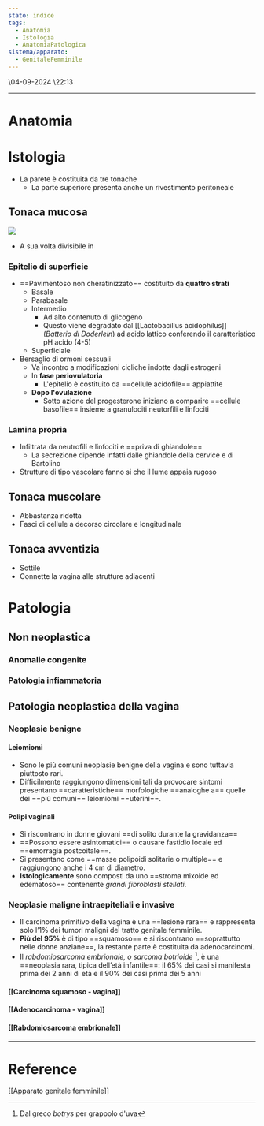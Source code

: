 ```yaml
---
stato: indice
tags:
  - Anatomia
  - Istologia
  - AnatomiaPatologica
sistema/apparato:
  - GenitaleFemminile
---
```


\04-09-2024 \22:13

--- 

# Anatomia
# Istologia
- La parete è costituita da tre tonache 
	- La parte superiore presenta anche un rivestimento peritoneale

## Tonaca mucosa
![](https://i.imgur.com/ZeBy3IK.png)


- A sua volta divisibile in
### Epitelio di superficie
- ==Pavimentoso non cheratinizzato== costituito da **quattro strati**
	- Basale
	- Parabasale
	- Intermedio
		- Ad alto contenuto di glicogeno
		- Questo viene degradato dal [[Lactobacillus acidophilus]] (*Batterio di Doderlein*) ad acido lattico conferendo il caratteristico pH acido (4-5)
	- Superficiale
- Bersaglio di ormoni sessuali
	- Va incontro a modificazioni cicliche indotte dagli estrogeni
	- In **fase periovulatoria**
		- L'epitelio è costituito da ==cellule acidofile== appiattite
	- **Dopo l'ovulazione**
		- Sotto azione del progesterone iniziano a comparire ==cellule basofile== insieme a granulociti neutorfili e linfociti


### Lamina propria
- Infiltrata da neutrofili e linfociti e ==priva di ghiandole==
	- La secrezione dipende infatti dalle ghiandole della cervice e di Bartolino
- Strutture di tipo vascolare fanno si che il lume appaia rugoso
## Tonaca muscolare
- Abbastanza ridotta
- Fasci di cellule a decorso circolare e longitudinale 
## Tonaca avventizia
- Sottile
- Connette la vagina alle strutture adiacenti


# Patologia
## Non neoplastica
### Anomalie congenite
### Patologia infiammatoria
## Patologia neoplastica della vagina
### Neoplasie benigne
#### Leiomiomi
- Sono le più comuni neoplasie benigne della vagina e sono tuttavia piuttosto rari.
- Difficilmente raggiungono dimensioni tali da provocare sintomi presentano ==caratteristiche== morfologiche ==analoghe a== quelle dei ==più comuni== leiomiomi ==uterini==.
#### Polipi vaginali
- Si riscontrano in donne giovani ==di solito durante la gravidanza== 
- ==Possono essere asintomatici== o causare fastidio locale ed ==emorragia postcoitale==. 
- Si presentano come ==masse polipoidi solitarie o multiple== e raggiungono anche i 4 cm di diametro.
- **Istologicamente** sono composti da uno ==stroma mixoide ed edematoso== contenente *grandi fibroblasti stellati*.
### Neoplasie maligne intraepiteliali e invasive
- Il carcinoma primitivo della vagina è una ==lesione rara== e rappresenta solo l’1% dei tumori maligni del tratto genitale femminile.  
- **Più del 95%** è di tipo ==squamoso== e si riscontrano ==soprattutto nelle donne anziane==, la restante parte è costituita da adenocarcinomi.
- Il *rabdomiosarcoma embrionale, o sarcoma botrioide* [^1], è una ==neoplasia rara, tipica dell’età infantile==: il 65% dei casi si manifesta prima dei 2 anni di età e il 90% dei casi prima dei 5 anni

#### [[Carcinoma squamoso - vagina]]
#### [[Adenocarcinoma - vagina]]
#### [[Rabdomiosarcoma embrionale]]


[^1]: Dal greco *botrys* per grappolo d'uva
--- 
# Reference
[[Apparato genitale femminile]]